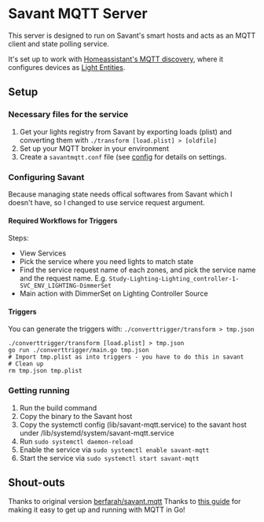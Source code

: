 # Savant MQTT Server

This server is designed to run on Savant's smart hosts and acts as an MQTT
client and state polling service.

It's set up to work with [Homeassistant's MQTT discovery](https://www.home-assistant.io/docs/mqtt/discovery/), where it configures devices as [Light Entities](https://www.home-assistant.io/integrations/light.mqtt).

## Setup

### Necessary files for the service

1. Get your lights registry from Savant by exporting loads (plist) and
   converting them with `./transform [load.plist] > [oldfile]`
2. Set up your MQTT broker in your environment
3. Create a `savantmqtt.conf` file (see [config](./config/config.go) for
   details on settings.

### Configuring Savant

Because managing state needs offical softwares from Savant which I doesn't have, 
so I changed to use service request argument.

#### Required Workflows for Triggers

Steps:
- View Services
- Pick the service where you need lights to match state
- Find the service request name of each zones, and pick the service name and the request name.
    E.g. `Study-Lighting-Lighting_controller-1-SVC_ENV_LIGHTING-DimmerSet`
- Main action with DimmerSet on Lighting Controller Source

#### Triggers

You can generate the triggers with: `./converttrigger/transform > tmp.json`

```bin/bash
./converttrigger/transform [load.plist] > tmp.json
go run ./converttrigger/main.go tmp.json
# Import tmp.plist as into triggers - you have to do this in savant
# Clean up
rm tmp.json tmp.plist
```

### Getting running

1. Run the build command
2. Copy the binary to the Savant host
3. Copy the systemctl config (lib/savant-mqtt.service) to the savant host
   under /lib/systemd/system/savant-mqtt.service
4. Run `sudo systemctl daemon-reload`
5. Enable the service via `sudo systemctl enable savant-mqtt`
6. Start the service via `sudo systemctl start savant-mqtt`

## Shout-outs

Thanks to original version [berfarah/savant.mqtt](https://github.com/berfarah/savant.mqtt)
Thanks to [this guide](https://levelup.gitconnected.com/how-to-use-mqtt-with-go-89c617915774) for making it easy to get up and running with MQTT in Go!

